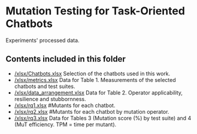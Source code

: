 # Mutation Testing for Task-Oriented Chatbots

Experiments' processed data. 

## Contents included in this folder

- [/xlsx/Chatbots.xlsx](https://github.com/gomezabajo/MuTChatbots/blob/main/xlsx/Chatbots.xlsx) Selection of the chatbots used in this work.
- [/xlsx/metrics.xlsx](https://github.com/gomezabajo/MuTChatbots/blob/main/xlsx/metrics.xlsx) Data for Table 1. Measurements of the selected chatbots and test suites. 
- [/xlsx/data_arrangement.xlsx](https://github.com/gomezabajo/MuTChatbots/blob/main/xlsx/data_arrangement.xlsx) Data for Table 2. Operator applicability, resilience and stubbornness. 
- [/xlsx/rq1.xlsx](https://github.com/gomezabajo/MuTChatbots/blob/main/xlsx/rq1.xlsx) #Mutants for each chatbot. 
- [/xlsx/rq2.xlsx](https://github.com/gomezabajo/MuTChatbots/blob/main/xlsx/rq2.xlsx) #Mutants for each chatbot by mutation operator. 
- [/xlsx/rq3.xlsx](https://github.com/gomezabajo/MuTChatbots/blob/main/xlsx/rq3.xlsx) Data for Tables 3 (Mutation score (%) by test suite) and 4 (MuT efficiency. TPM = time per mutant). 
